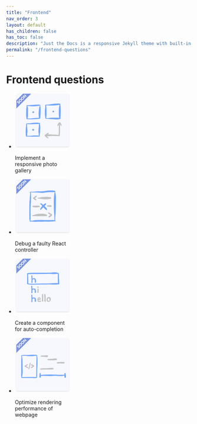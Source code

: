 ```yaml
---
title: "Frontend"
nav_order: 3
layout: default
has_children: false
has_toc: false
description: "Just the Docs is a responsive Jekyll theme with built-in search that is easily customizable and hosted on GitHub Pages."
permalink: "/frontend-questions"
---
```



# Frontend questions

<ul class="list-style-none">
    <li class="d-inline-block v-align-top mr-5" style="width: 150px;">
        <img src="/frontend/q1/cover.png" />
        <p>Implement a responsive photo gallery</p>
    </li>
    <li class="d-inline-block v-align-top mr-5" style="width: 150px;">
        <img src="/frontend/q2/cover.png" />
        <p>Debug a faulty React controller</p>
    </li>
    <li class="d-inline-block v-align-top mr-5" style="width: 150px;">
        <img src="/frontend/q3/cover.png" />
        <p>Create a component for auto-completion</p>
    </li>
    <li class="d-inline-block v-align-top mr-5" style="width: 150px;">
        <img src="/frontend/q4/cover.png" />
        <p>Optimize rendering performance of webpage</p>
    </li>
</ul>
